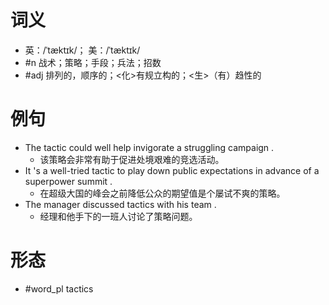 # 词义
- 英：/ˈtæktɪk/； 美：/ˈtæktɪk/
- #n 战术；策略；手段；兵法；招数
- #adj 排列的，顺序的；<化>有规立构的；<生>（有）趋性的
# 例句
- The tactic could well help invigorate a struggling campaign .
	- 该策略会非常有助于促进处境艰难的竞选活动。
- It 's a well-tried tactic to play down public expectations in advance of a superpower summit .
	- 在超级大国的峰会之前降低公众的期望值是个屡试不爽的策略。
- The manager discussed tactics with his team .
	- 经理和他手下的一班人讨论了策略问题。
# 形态
- #word_pl tactics
